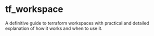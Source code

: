 # tf_workspace
A definitive guide to terraform workspaces with practical and detailed explanation of how it works and when to use it.
